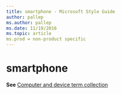 ```yaml
---
title: smartphone - Microsoft Style Guide
author: pallep
ms.author: pallep
ms.date: 11/19/2016
ms.topic: article
ms.prod = non-product specific
---
```


# smartphone

**See** [Computer and device term collection](/style-guide/a-z-word-list-term-collections/term-collections/computer-device-terms)
